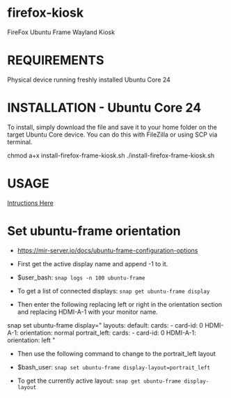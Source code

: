 # firefox-kiosk
FireFox Ubuntu Frame Wayland Kiosk

# REQUIREMENTS
Physical device running freshly installed Ubuntu Core 24

# INSTALLATION - Ubuntu Core 24
To install, simply download the file and save it to your home folder on the target Ubuntu Core device. You can do this with FileZilla or using SCP via terminal.

chmod a+x install-firefox-frame-kiosk.sh
./install-firefox-frame-kiosk.sh

# USAGE
[Intructions Here](https://nwdigital.cloud/blog/2024/11/01/build-firefox-ubuntu-frame-kiosk-on-ubuntu-core-24-with-mir-kiosk/)


# Set ubuntu-frame orientation
* https://mir-server.io/docs/ubuntu-frame-configuration-options

* First get the active display name and append -1 to it.

* $user_bash: `snap logs -n 100 ubuntu-frame`

* To get a list of connected displays: `snap get ubuntu-frame display`

* Then enter the following replacing left or right in the orientation section and replacing HDMI-A-1 with your monitor name.

snap set ubuntu-frame display="
layouts:
  default:
    cards:
    - card-id: 0
      HDMI-A-1:
        orientation: normal
  portrait_left:
    cards:
    - card-id: 0
      HDMI-A-1:
        orientation: left
"

* Then use the following command to change to the portrait_left layout

* $bash_user: `snap set ubuntu-frame display-layout=portrait_left`

* To get the currently active layout: `snap get ubuntu-frame display-layout`
